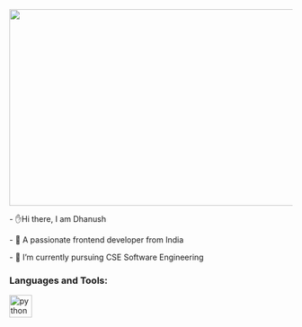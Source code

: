 
  
 <img src="https://www.freecodecamp.org/news/content/images/2022/11/hire-full-stack-developers1546507474317-1.gif" height="350px" width="550px" >

                                            

<p>                                             - ✋Hi there, I am Dhanush</p>
<p>                                             - 🔭 A passionate frontend developer from India</p>
<p>                                             - 🌱 I’m currently pursuing CSE Software Engineering</p>

</div>
<h3 align="left">Languages and Tools:</h3>
<p align="left"> <a href="https://www.python.org" target="_blank" rel="noreferrer"> <img src="https://brandslogos.com/wp-content/uploads/images/large/python-logo.png" alt="python" width="40" height="40"/></a> </p>
